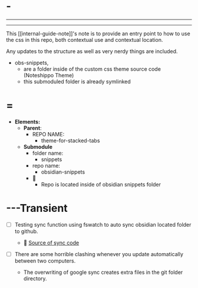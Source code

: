 # -

---

---

This [[internal-guide-note]]'s note is to provide an entry point to how to use the css in this repo, both contextual use and contextual location.

Any updates to the structure as well as very nerdy things are included.

* obs-snippets,
  * are a folder inside of the custom css theme source code (Noteshippo Theme)
  * this submoduled folder is already symlinked

# =

* **Elements:**
  * **Parent**:
    * REPO NAME:
      * theme-for-stacked-tabs
  * **Submodule**
    * folder name:
      * snippets
    * repo name:
      * obsidian-snippets
    * 🤔
      * Repo is located inside of obsidian snippets folder

# ---Transient

* [ ] Testing sync function using fswatch to auto sync obsidian located folder to github.

  * 📝 [Source of sync code](https://jakemccrary.com/blog/2020/02/25/auto-syncing-a-git-repository/)

* [ ] There are some horrible clashing whenever you update automatically between two computers.
  * The overwriting of google sync creates extra files in the git folder directory.
